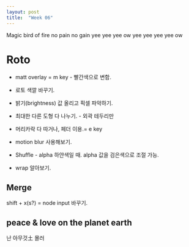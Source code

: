 ```yaml
---
layout: post
title:  "Week 06"
---
```


Magic bird of fire
no pain no gain
yee yee yee ow yee yee yee yee ow  

# Roto  
- matt overlay = m key - 빨간색으로 변함.  
- 로토 색깔 바꾸기.
- 밝기(brightness) 값 올리고 픽셀 파악하기.    
- 최대한 다른 도형 다 나누기.  - 외곽 테두리만 
- 머리카락 다 따거나, 페더 이용.= e key  
- motion blur 사용해보기.
- Shuffle - alpha 하얀색일 때. alpha 값을 검은색으로 조절 가능.

- wrap 알아보기.  

## Merge  
shift + x(s?) = node input 바꾸기.  

## peace & love on the planet earth
난 아무것土 몰러 
